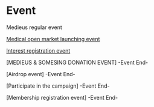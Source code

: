# Event
Medieus regular event

[Medical open market launching event](https://medieus.com/product/checkup/checkup.asp/ "event in progress")

[Interest registration event](https://medieus.com/ "event in progress")

[MEDIEUS & SOMESING DONATION EVENT] -Event End-

[Airdrop event] -Event End-

[Participate in the campaign] -Event End-

[Membership registration event]
-Event End-